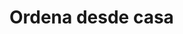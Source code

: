 <html>
  <head>
    <title>Manda'o</title>
  </head>
  <body>
    <div class="header">
      <h1>Ordena desde casa</h1>
    </div>
    
      
  </body>
</html>
